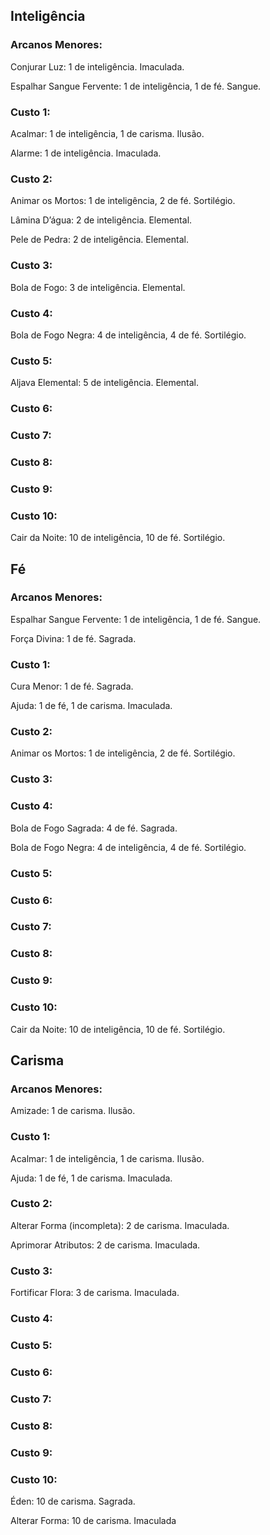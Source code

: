 ## Inteligência

### Arcanos Menores:

Conjurar Luz: 1 de inteligência. Imaculada.

Espalhar Sangue Fervente: 1 de inteligência, 1 de fé. Sangue.

### Custo 1:

Acalmar: 1 de inteligência, 1 de carisma. Ilusão.

Alarme: 1 de inteligência. Imaculada.

### Custo 2:

Animar os Mortos: 1 de inteligência, 2 de fé. Sortilégio.

Lâmina D’água: 2 de inteligência. Elemental.

Pele de Pedra: 2 de inteligência. Elemental.

### Custo 3:

Bola de Fogo: 3 de inteligência. Elemental.

### Custo 4:

Bola de Fogo Negra: 4 de inteligência, 4 de fé. Sortilégio.

### Custo 5:

Aljava Elemental: 5 de inteligência. Elemental.

### Custo 6:

### Custo 7:

### Custo 8:

### Custo 9:

### Custo 10:

Cair da Noite: 10 de inteligência, 10 de fé. Sortilégio.

## Fé

### Arcanos Menores:

Espalhar Sangue Fervente: 1 de inteligência, 1 de fé. Sangue.

Força Divina: 1 de fé. Sagrada.

### Custo 1:

Cura Menor: 1 de fé. Sagrada.

Ajuda: 1 de fé, 1 de carisma. Imaculada.

### Custo 2:

Animar os Mortos: 1 de inteligência, 2 de fé. Sortilégio.

### Custo 3:

### Custo 4:

Bola de Fogo Sagrada: 4 de fé. Sagrada.

Bola de Fogo Negra: 4 de inteligência, 4 de fé. Sortilégio.

### Custo 5:

### Custo 6:

### Custo 7:

### Custo 8:

### Custo 9:

### Custo 10:

Cair da Noite: 10 de inteligência, 10 de fé. Sortilégio.

## Carisma

### Arcanos Menores:

Amizade: 1 de carisma. Ilusão.

### Custo 1:

Acalmar: 1 de inteligência, 1 de carisma. Ilusão.

Ajuda: 1 de fé, 1 de carisma. Imaculada.

### Custo 2:

Alterar Forma (incompleta): 2 de carisma. Imaculada.

Aprimorar Atributos: 2 de carisma. Imaculada.

### Custo 3:

Fortificar Flora: 3 de carisma. Imaculada.

### Custo 4:

### Custo 5:

### Custo 6:

### Custo 7:

### Custo 8:

### Custo 9:

### Custo 10:

Éden: 10 de carisma. Sagrada.

Alterar Forma: 10 de carisma. Imaculada